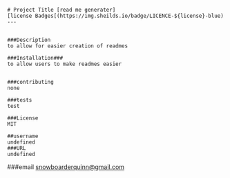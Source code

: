 

    # Project Title [read me generater]
    [license Badges[(https://img.sheilds.io/badge/LICENCE-${license}-blue)
    ---


    ###Description
    to allow for easier creation of readmes
    
    ###Installation###
    to allow users to make readmes easier


    ###contributing
    none

    ###tests
    test
    
    ###License
    MIT

    ##username
    undefined
    ###URL
    undefined
  ###email
  snowboarderquinn@gmail.com


  